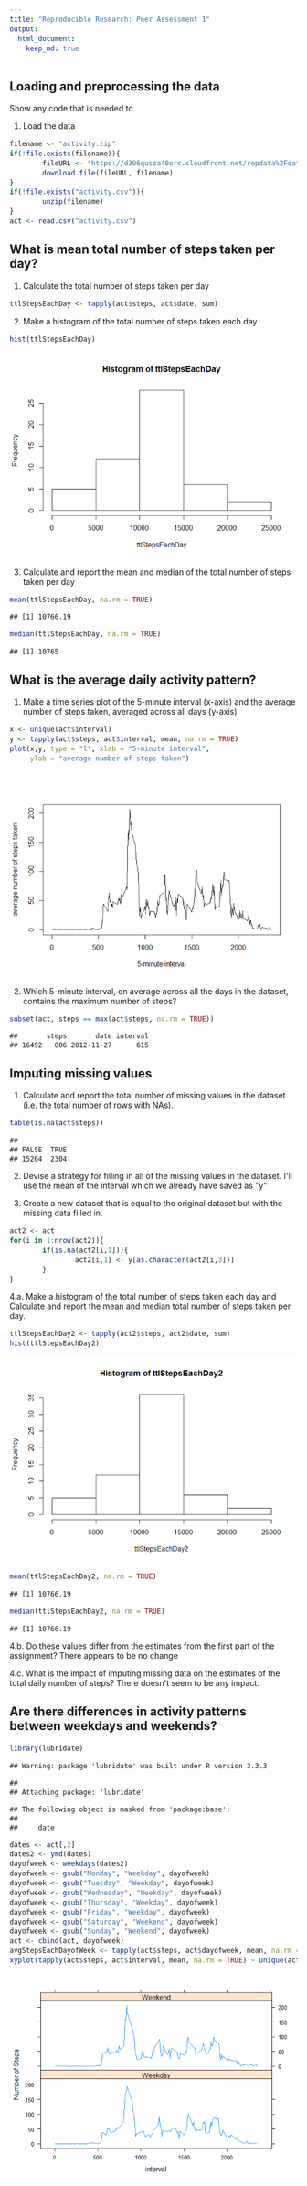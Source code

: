 ```yaml
---
title: "Reproducible Research: Peer Assessment 1"
output: 
  html_document:
    keep_md: true
---
```



## Loading and preprocessing the data

Show any code that is needed to

1. Load the data

```r
filename <- "activity.zip"
if(!file.exists(filename)){
        fileURL <- "https://d396qusza40orc.cloudfront.net/repdata%2Fdata%2Factivity.zip"
        download.file(fileURL, filename)
}
if(!file.exists("activity.csv")){
        unzip(filename)
}
act <- read.csv("activity.csv")
```
## What is mean total number of steps taken per day?
1. Calculate the total number of steps taken per day


```r
ttlStepsEachDay <- tapply(act$steps, act$date, sum)
```

2. Make a histogram of the total number of steps taken each day

```r
hist(ttlStepsEachDay)
```

![](MySubmission_files/figure-html/unnamed-chunk-2-1.png)<!-- -->

3. Calculate and report the mean and median of the total number of steps 
        taken per day

```r
mean(ttlStepsEachDay, na.rm = TRUE)
```

```
## [1] 10766.19
```

```r
median(ttlStepsEachDay, na.rm = TRUE)
```

```
## [1] 10765
```

## What is the average daily activity pattern?
1. Make a time series plot of the 5-minute interval (x-axis) and the average 
        number of steps taken, averaged across all days (y-axis)


```r
x <- unique(act$interval)
y <- tapply(act$steps, act$interval, mean, na.rm = TRUE)
plot(x,y, type = "l", xlab = "5-minute interval", 
     ylab = "average number of steps taken")
```

![](MySubmission_files/figure-html/unnamed-chunk-4-1.png)<!-- -->

2. Which 5-minute interval, on average across all the days in the dataset, 
        contains the maximum number of steps?


```r
subset(act, steps == max(act$steps, na.rm = TRUE))
```

```
##       steps       date interval
## 16492   806 2012-11-27      615
```

## Imputing missing values
1. Calculate and report the total number of missing values in the dataset 
        (i.e. the total number of rows with NAs).  


```r
table(is.na(act$steps))
```

```
## 
## FALSE  TRUE 
## 15264  2304
```

2.  Devise a strategy for filling in all of the missing values in the dataset. 
        I'll use the mean of the interval which we already have saved as "y"
        
3.  Create a new dataset that is equal to the original dataset but with the 
        missing data filled in.


```r
act2 <- act
for(i in 1:nrow(act2)){
        if(is.na(act2[i,1])){
                act2[i,1] <- y[as.character(act2[i,3])]
        }        
}
```

4.a.  Make a histogram of the total number of steps taken each day and Calculate 
        and report the mean and median total number of steps taken per day.
        

```r
ttlStepsEachDay2 <- tapply(act2$steps, act2$date, sum)
hist(ttlStepsEachDay2)
```

![](MySubmission_files/figure-html/unnamed-chunk-8-1.png)<!-- -->

```r
mean(ttlStepsEachDay2, na.rm = TRUE)
```

```
## [1] 10766.19
```

```r
median(ttlStepsEachDay2, na.rm = TRUE)
```

```
## [1] 10766.19
```
        
4.b. Do these values differ from the estimates from the first part of the 
        assignment?  There appears to be no change
        
4.c. What is the impact of imputing missing data on the 
        estimates of the total daily number of steps?  There doesn't seem to be
        any impact.
        
        
## Are there differences in activity patterns between weekdays and weekends?

```r
library(lubridate)
```

```
## Warning: package 'lubridate' was built under R version 3.3.3
```

```
## 
## Attaching package: 'lubridate'
```

```
## The following object is masked from 'package:base':
## 
##     date
```

```r
dates <- act[,2]
dates2 <- ymd(dates)
dayofweek <- weekdays(dates2)
dayofweek <- gsub("Monday", "Weekday", dayofweek)
dayofweek <- gsub("Tuesday", "Weekday", dayofweek)
dayofweek <- gsub("Wednesday", "Weekday", dayofweek)
dayofweek <- gsub("Thursday", "Weekday", dayofweek)
dayofweek <- gsub("Friday", "Weekday", dayofweek)
dayofweek <- gsub("Saturday", "Weekend", dayofweek)
dayofweek <- gsub("Sunday", "Weekend", dayofweek)
act <- cbind(act, dayofweek)
avgStepsEachDayofWeek <- tapply(act$steps, act$dayofweek, mean, na.rm = TRUE)
xyplot(tapply(act$steps, act$interval, mean, na.rm = TRUE) ~ unique(act$interval) | unique(act$dayofweek), data = act, layout = c(1,2), type = "l", ylab = "Number of Steps", xlab = "interval")
```

![](MySubmission_files/figure-html/unnamed-chunk-10-1.png)<!-- -->
